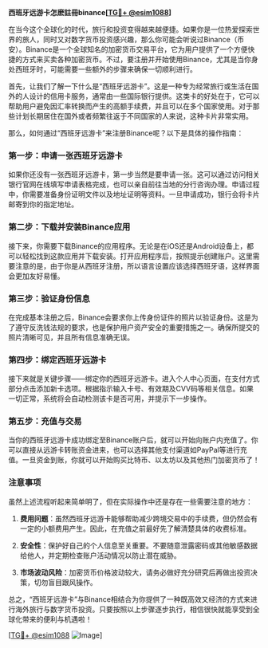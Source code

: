 **西班牙远游卡怎麽註冊binance[[TG💪+ @esim1088](https://t.me/s/esim1088)]**

在当今这个全球化的时代，旅行和投资变得越来越便捷。如果你是一位热爱探索世界的旅人，同时又对数字货币投资感兴趣，那么你可能会听说过Binance（币安）。Binance是一个全球知名的加密货币交易平台，它为用户提供了一个方便快捷的方式来买卖各种加密货币。不过，要注册并开始使用Binance，尤其是当你身处西班牙时，可能需要一些额外的步骤来确保一切顺利进行。

首先，让我们了解一下什么是“西班牙远游卡”。这是一种专为经常旅行或生活在国外的人设计的信用卡服务，通常由一些国际银行提供。这类卡的好处在于，它可以帮助用户避免因汇率转换而产生的高额手续费，并且可以在多个国家使用。对于那些计划长期居住在国外或者频繁往返于不同国家的人来说，这种卡片非常实用。

那么，如何通过“西班牙远游卡”来注册Binance呢？以下是具体的操作指南：

### 第一步：申请一张西班牙远游卡

如果你还没有一张西班牙远游卡，第一步当然是要申请一张。这可以通过访问相关银行官网在线填写申请表格完成，也可以亲自前往当地的分行咨询办理。申请过程中，你需要准备身份证明文件以及地址证明等资料。一旦申请成功，银行会将卡片邮寄到你的指定地址。

### 第二步：下载并安装Binance应用

接下来，你需要下载Binance的应用程序。无论是在iOS还是Android设备上，都可以轻松找到这款应用并下载安装。打开应用程序后，按照提示创建账户。这里需要注意的是，由于你是从西班牙注册，所以语言设置应该选择西班牙语，这样界面会更加友好易懂。

### 第三步：验证身份信息

在完成基本注册之后，Binance会要求你上传身份证件的照片以验证身份。这是为了遵守反洗钱法规的要求，也是保护用户资产安全的重要措施之一。确保所提交的照片清晰可见，并且所有信息准确无误。

### 第四步：绑定西班牙远游卡

接下来就是关键步骤——绑定你的西班牙远游卡。进入个人中心页面，在支付方式部分点击添加新卡选项。根据指示输入卡号、有效期及CVV码等相关信息。如果一切正常，系统将会自动检测该卡是否可用，并提示下一步操作。

### 第五步：充值与交易

当你的西班牙远游卡成功绑定至Binance账户后，就可以开始向账户内充值了。你可以直接从远游卡转账资金进来，也可以选择其他支付渠道如PayPal等进行充值。一旦资金到账，你就可以开始购买比特币、以太坊以及其他热门加密货币了！

### 注意事项

虽然上述流程听起来简单明了，但在实际操作中还是存在一些需要注意的地方：

1. **费用问题**：虽然西班牙远游卡能够帮助减少跨境交易中的手续费，但仍然会有一定的小额费用产生。因此，在充值之前最好先了解清楚具体的收费标准。
   
2. **安全性**：保护好自己的个人信息至关重要。不要随意泄露密码或其他敏感数据给他人，并定期检查账户活动情况以防止潜在威胁。

3. **市场波动风险**：加密货币价格波动较大，请务必做好充分研究后再做出投资决策，切勿盲目跟风操作。

总之，“西班牙远游卡”与Binance相结合为你提供了一种既高效又经济的方式来进行海外旅行与数字货币投资。只要按照以上步骤逐步执行，相信很快就能享受到全球化带来的便利与机遇啦！

[[TG💪+ @esim1088](https://t.me/s/esim1088) ![Image](https://i.postimg.cc/4NQfJmqS/Snipaste-2025-05-13-00-14-12.png)]